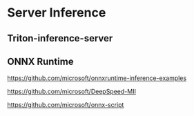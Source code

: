 # Server Inference


## Triton-inference-server

## ONNX Runtime

https://github.com/microsoft/onnxruntime-inference-examples



https://github.com/microsoft/DeepSpeed-MII



https://github.com/microsoft/onnx-script